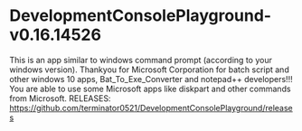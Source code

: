 # DevelopmentConsolePlayground-v0.16.14526
This is an app similar to windows command prompt (according to your windows version). Thankyou for Microsoft Corporation for batch script and other windows 10
apps, Bat_To_Exe_Converter and notepad++ developers!!! You are able to use some Microsoft apps like diskpart and other commands from Microsoft. 
RELEASES: https://github.com/terminator0521/DevelopmentConsolePlayground/releases
